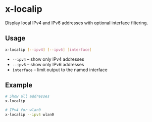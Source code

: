 # x-localip

Display local IPv4 and IPv6 addresses with optional interface filtering.

## Usage

```bash
x-localip [--ipv4] [--ipv6] [interface]
```

- `--ipv4` – show only IPv4 addresses
- `--ipv6` – show only IPv6 addresses
- `interface` – limit output to the named interface

## Example

```bash
# Show all addresses
x-localip

# IPv4 for wlan0
x-localip --ipv4 wlan0
```

<!-- vim: set ft=markdown spell spelllang=en_us cc=80 : -->
